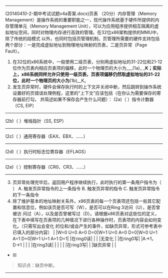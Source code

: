 ---
(20140410-2-期中考试试题v4a答案.docx)页表
（20分）内存管理（Memory Management）是操作系统的重要职能之一，现代操作系统基于硬件所提供的内存管理单元（Memory
Management Unit），可以为应用程序提供相互隔离的虚拟地址空间，同时对物理内存进行高效的管理。在32位x86架构提供的MMU中，除了传统的段模式
以外，也同时包括页管理机制。页管理所需要的硬件支持包括两个部分：一是完成虚拟地址到物理地址映射的页表，二是页异常（Page Fault）。
1) 在32位的x86系统中，一般使用二级页表，分别用虚拟地址的31-22位和21-12位作为页表内相应页表项的偏移，此时一个物理页的大小为___(1a)_
___K；实际上，x86系统同样允许只使用一级页表，页表项偏移仍然取虚拟地址的31-22位，此时一个物理页的大小为__(1b)__K。
2) 发生页异常时，硬件会保存执行时的上下文并关闭中断，然后跳转到操作系统设置好的页错误处理例程，这里的“上下文”应该包括（在你认为需要保存的寄存器前打勾，
并简述如果不保存会产生什么问题）：
(2a)（ ）指令计数器（CS, EIP）
_______________________________________________________________
(2b)（ ）堆栈指针（SS, ESP）
_______________________________________________________________
(2c)（ ）通用寄存器（EAX、EBX、……）
_______________________________________________________________
(2d)（ ）执行时标志位寄存器（EFLAGS）
_______________________________________________________________
(2e)（ ）控制寄存器（CR0、CR3、……）
_______________________________________________________________
3) 页异常处理完毕后，返回用户程序继续执行，此时执行的第一条用户指令为（ ）
A. 触发页异常指令的上一条指令
B. 触发页异常的指令
C. 触发页异常指令的下一条指令
4) 除了维护基本的地址映射关系外，x86页表的每一个页表项还包括一些其它配置和信息位，例如该页是否可写（W），是否可以在Ring 3访问（U），是否曾被访
问过（A），以及是否曾被写过（D）。请根据x86页表对这些位的定义，在下表中填写在页表项的几种情况下进行各种操作时，页表项的内容会如何变化。（只需写出会变化
的位和/或会产生的事件，如缺页异常，形式可参考表中已填入的部分内容）
| |W=0 U=0 A=0 D=0|W=1 U=0 A=0 D=0|W=0 U=1 A=1 D=0|W=1 U=1 A=1 D=1|
|在ring0读| | | |无变化 |
|在ring0写| |A→1，D→1 | | |
|在ring3读| | | | |
|在ring3写| | |缺页异常 | |  
- [x]  

> 知识点：缺页中断。
>   

---